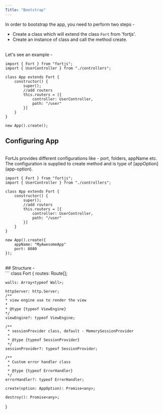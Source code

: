 ```yaml
---
Title: "Bootstrap"
---
```


In order to bootstrap the app, you need to perform two steps - 

* Create a class which will extend the class `Fort` from 'fortjs'.
* Create an instance of class and call the method create.

<br>
Let's see an example - 

```
import { Fort } from "fortjs";
import { UserController } from "./controllers";

class App extends Fort {
    constructor() {
        super();
        //add routers
        this.routers = [{
            controller: UserController,
            path: "/user"
        }]
    }
}

new App().create();
```

## Configuring App

<br>
FortJs provides different configurations like - port, folders, appName etc. The configuration is supplied to create method and is type of [appOption](app-option).

```
import { Fort } from "fortjs";
import { UserController } from "./controllers";

class App extends Fort {
    constructor() {
        super();
        //add routers
        this.routers = [{
            controller: UserController,
            path: "/user"
        }]
    }
}

new App().create({
    appName: "MyAwesomeApp"
    port: 8080
});
```

<br>
## Structure - 

<br>
```
class Fort {
    routes: Route[];

    walls: Array<typeof Wall>;

    httpServer: http.Server;
    /**
    * view engine use to render the view
    *
    * @type {typeof ViewEngine}
    */
    viewEngine?: typeof ViewEngine;

    /**
     * sessionProvider class, default - MemorySessionProvider
     *
     * @type {typeof SessionProvider}
     */
    sessionProvider?: typeof SessionProvider;

    /**
     * Custom error handler class
     *
     * @type {typeof ErrorHandler}
     */
    errorHandler?: typeof ErrorHandler;

    create(option: AppOption): Promise<any>;
    
    destroy(): Promise<any>;
}
```